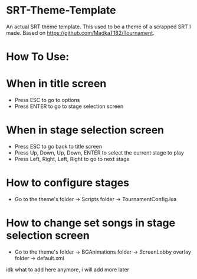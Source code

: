 # SRT-Theme-Template

An actual SRT theme template. This used to be a theme of a scrapped SRT I made. Based on https://github.com/MadkaT182/Tournament.

# How To Use:
# When in title screen
- Press ESC to go to options
- Press ENTER to go to stage selection screen
 
# When in stage selection screen
- Press ESC to go back to title screen
- Press Up, Down, Up, Down, ENTER to select the current stage to play
- Press Left, Right, Left, Right to go to next stage

# How to configure stages
- Go to the theme's folder -> Scripts folder -> TournamentConfig.lua

# How to change set songs in stage selection screen
- Go to the theme's folder -> BGAnimations folder -> ScreenLobby overlay folder -> default.xml

idk what to add here anymore, i will add more later
